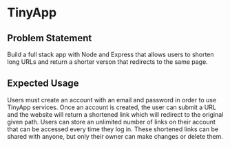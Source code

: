 # TinyApp

## Problem Statement

Build a full stack app with Node and Express that allows users to shorten long URLs and return a shorter verson that redirects to the same page.

## Expected Usage

Users must create an account with an email and password in order to use TinyApp services. Once an account is created, the user can submit a URL and the website will return a shortened link which will redirect to the original given path. Users can store an unlimited number of links on their account that can be accessed every time they log in. These shortened links can be shared with anyone, but only their owner can make changes or delete them.